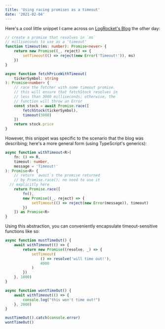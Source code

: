```yaml
---
title: 'Using racing promises as a timeout'
date: '2021-02-04'
---
```


Here's a cool little snippet I came across on [LogRocket's Blog](https://blog.logrocket.com/when-to-use-never-and-unknown-in-typescript-5e4d6c5799ad/) the other day:

```typescript
// create a promise that resolves in `ms`
// milliseconds to use as a 'timeout'
function timeout(ms: number): Promise<never> {
	return new Promise((_, reject) => {
		setTimeout(() => reject(new Error('Timeout!')), ms)
	})
}

async function fetchPriceWithTimeout(
	tickerSymbol: string
): Promise<number> {
	// race the fetcher with some timeout promise.
	// this will ensure that fetchStock resolves in
	// less than 3000 milliseconds; otherwise, the
	// function will throw an Error
	const stock = await Promise.race([
		fetchStock(tickerSymbol),
		timeout(3000)
	])
	return stock.price
}
```

However, this snippet was specific to the scenario that the blog was describing; here's a more general form (using TypeScript's generics):

```typescript
async function withTimeout<R>(
	fn: () => R,
	timeout: number,
	message = 'Timeout!'
): Promise<R> {
	// return `await`s the promise returned
	// by Promise.race(); no need to use it
  // explicitly here
	return Promise.race([
		fn(),
		new Promise((_, reject) => {
			setTimeout(() => reject(new Error(message)), timeout)
		})
	]) as Promise<R>
}
```

Using this abstraction, you can conveniently encapsulate timeout-sensitive functions like so:

```typescript
async function mustTimeOut() {
	await withTimeout(() => {
		return new Promise((resolve, _) => {
			setTimeout(
				() => resolve('will time out!'),
				4000
			)
		})
	}, 1000)
}

async function wontTimeOut() {
	await withTimeout(() => {
		console.log("this won't time out!")
	}, 2000)
}

mustTimeOut().catch(console.error)
wontTimeOut()
```
